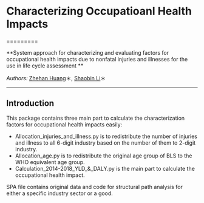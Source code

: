 # Characterizing Occupatioanl Health Impacts
=========

**System approach for characterizing and evaluating factors for occupational health impacts due to nonfatal injuries and illnesses for the use in life cycle assessment
**

*Authors:* [Zhehan Huang](https://github.com/ZhehanHuang/)＊, [Shaobin Li](https://github.com/)＊

___________________________________________________________________________________________________________

Introduction
------------

This package contains three main part to calculate the characterization factors for occupational health impacts easily:

* Allocation_injuries_and_illness.py is to redistribute the number of injuries and illness to all 6-digit industry based on the number of them to 2-digit industry. 
* Allocation_age.py is to redistribute the original age group of BLS to the WHO equivalent age group. 
* Calculation_2014-2018_YLD_&_DALY.py is the main part to calculate the occupational health impact. 

SPA file contains original data and code for structural path analysis for either a specific industry sector or a good.
